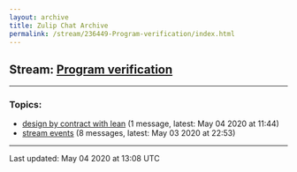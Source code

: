 ```yaml
---
layout: archive
title: Zulip Chat Archive
permalink: /stream/236449-Program-verification/index.html
---
```


## Stream: [Program verification](https://leanprover-community.github.io/archive/stream/236449-Program-verification/index.html)
---

### Topics:

* [design by contract with lean](topic/design.20by.20contract.20with.20lean.html) (1 message, latest: May 04 2020 at 11:44)
* [stream events](topic/stream.20events.html) (8 messages, latest: May 03 2020 at 22:53)

<hr><p>Last updated: May 04 2020 at 13:08 UTC</p>